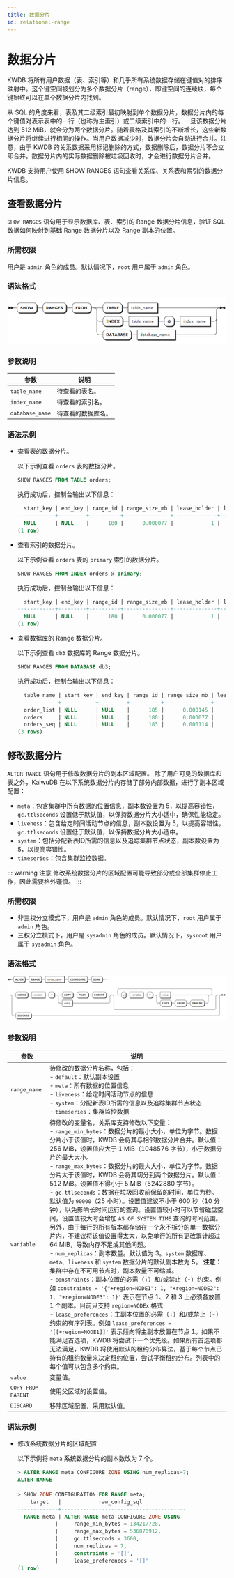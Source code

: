 ```yaml
---
title: 数据分片
id: relational-range
---
```


# 数据分片

KWDB 将所有用户数据（表、索引等）和几乎所有系统数据存储在键值对的排序映射中。这个键空间被划分为多个数据分片（range），即键空间的连续块，每个键始终可以在单个数据分片内找到。

从 SQL 的角度来看，表及其二级索引最初映射到单个数据分片，数据分片内的每个键值对表示表中的一行（也称为主索引）或二级索引中的一行。一旦该数据分片达到 512 MiB，就会分为两个数据分片。随着表格及其索引的不断增长，这些新数据分片将继续进行相同的操作。当用户数据减少时，数据分片会自动进行合并。注意，由于 KWDB 的关系数据采用标记删除的方式，数据删除后，数据分片不会立即合并。数据分片内的实际数据删除被垃圾回收时，才会进行数据分片合并。

KWDB 支持用户使用 SHOW RANGES 语句查看关系库、关系表和索引的数据分片信息。

## 查看数据分片

`SHOW RANGES` 语句用于显示数据库、表、索引的 Range 数据分片信息，验证 SQL 数据如何映射到基础 Range 数据分片以及 Range 副本的位置。

### 所需权限

用户是 `admin` 角色的成员。默认情况下，`root` 用户属于 `admin` 角色。

### 语法格式

![](../../../static/sql-reference/T3oHb3y7MoiSttxGFL1cjutqnve.png)

### 参数说明

| 参数 | 说明 |
| --- | --- |
| `table_name` | 待查看的表名。 |
| `index_name` | 待查看的索引名。 |
| `database_name` | 待查看的数据库名。 |

### 语法示例

- 查看表的数据分片。

    以下示例查看 `orders` 表的数据分片。

    ```sql
    SHOW RANGES FROM TABLE orders;
    ```

    执行成功后，控制台输出以下信息：

    ```sql
      start_key | end_key | range_id | range_size_mb | lease_holder | lease_holder_locality | replicas | replica_localities
    ------------+---------+----------+---------------+--------------+-----------------------+----------+---------------------
      NULL      | NULL    |      180 |      0.000077 |            1 |                       | {1}      | {""}
    (1 row)
    ```

- 查看索引的数据分片。

    以下示例查看 `orders` 表的 `primary` 索引的数据分片。

    ```sql
    SHOW RANGES FROM INDEX orders @ primary;
    ```

    执行成功后，控制台输出以下信息：

    ```sql
      start_key | end_key | range_id | range_size_mb | lease_holder | lease_holder_locality | replicas | replica_localities
    ------------+---------+----------+---------------+--------------+-----------------------+----------+---------------------
      NULL      | NULL    |      180 |      0.000077 |            1 |                       | {1}      | {""}
    (1 row)
    ```

- 查看数据库的 Range 数据分片。

    以下示例查看 `db3` 数据库的 Range 数据分片。

    ```sql
    SHOW RANGES FROM DATABASE db3;
    ```

    执行成功后，控制台输出以下信息：

    ```sql
      table_name | start_key | end_key | range_id | range_size_mb | lease_holder | lease_holder_locality | replicas | replica_localities
    -------------+-----------+---------+----------+---------------+--------------+-----------------------+----------+---------------------
      order_list | NULL      | NULL    |      185 |      0.000145 |            1 |                       | {1}      | {""}
      orders     | NULL      | NULL    |      180 |      0.000077 |            1 |                       | {1}      | {""}
      orders_seq | NULL      | NULL    |      183 |      0.000114 |            1 |                       | {1}      | {""}
    (3 rows)
    ```

## 修改数据分片

`ALTER RANGE` 语句用于修改数据分片的副本区域配置。 除了用户可见的数据库和表之外，KaiwuDB 在以下系统数据分片内存储了部分内部数据，进行了副本区域配置：

- `meta`：包含集群中所有数据的位置信息，副本数设置为 5，以提高容错性，`gc.ttlseconds` 设置低于默认值，以保持数据分片大小适中，确保性能稳定。
- `liveness`：包含给定时间活动节点的信息，副本数设置为 5，以提高容错性，`gc.ttlseconds` 设置低于默认值，以保持数据分片大小适中。
- `system`：包括分配新表ID所需的信息以及追踪集群节点状态，副本数设置为5，以提高容错性。
- `timeseries`：包含集群监控数据。

::: warning 注意
修改系统数据分片的区域配置可能导致部分或全部集群停止工作，因此需要格外谨慎。
:::

### 所需权限

- 非三权分立模式下，用户是 `admin` 角色的成员。默认情况下，`root` 用户属于 `admin` 角色。
- 三权分立模式下，用户是 `sysadmin` 角色的成员。默认情况下，`sysroot` 用户属于 `sysadmin` 角色。

### 语法格式

![img](../../../static/sql-reference/alter-range-rdb.png)

### 参数说明

| 参数 | 说明 |
| --- | --- |
| `range_name` | 待修改的数据分片名称，包括：<br>-  `default`：默认副本设置<br>- `meta`：所有数据的位置信息<br>- `liveness`：给定时间活动节点的信息 <br>- `system`：分配新表ID所需的信息以及追踪集群节点状态<br>- `timeseries`：集群监控数据|
| `variable` | 待修改的变量名，关系库支持修改以下变量：<br> - `range_min_bytes`：数据分片的最小大小，单位为字节。数据分片小于该值时，KWDB 会将其与相邻数据分片合并。默认值：256 MiB，设置值应大于 1 MiB（1048576 字节），小于数据分片的最大大小。<br> - `range_max_bytes`：数据分片的最大大小，单位为字节。数据分片大于该值时，KWDB 会将其切分到两个数据分片。默认值： 512 MiB。设置值不得小于 5 MiB（5242880 字节）。<br> - `gc.ttlseconds`：数据在垃圾回收前保留的时间，单位为秒。默认值为 `90000`（25 小时）。设置值建议不小于 600 秒（10 分钟），以免影响长时间运行的查询。设置值较小时可以节省磁盘空间，设置值较大时会增加 `AS OF SYSTEM TIME` 查询的时间范围。另外，由于每行的所有版本都存储在一个永不拆分的单一数据分片内，不建议将该值设置得太大，以免单行的所有更改累计超过 64 MiB，导致内存不足或其他问题。<br>- `num_replicas`：副本数量。默认值为 3。`system` 数据库、`meta`、`liveness` 和 `system` 数据分片的默认副本数为 5。 **注意**：集群中存在不可用节点时，副本数量不可缩减。<br>- `constraints`：副本位置的必需（+）和/或禁止（-）约束。例如 `constraints = '{"+region=NODE1": 1, "+region=NODE2": 1, "+region=NODE3": 1}'` 表示在节点 1、2 和 3 上必须各放置 1 个副本。目前只支持 `region=NODEx` 格式<br>- `lease_preferences`：主副本位置的必需（+）和/或禁止（-）约束的有序列表。例如 `lease_preferences = '[[+region=NODE1]]'` 表示倾向将主副本放置在节点 1。如果不能满足首选项，KWDB 将尝试下一个优先级。如果所有首选项都无法满足，KWDB 将使用默认的租约分布算法，基于每个节点已持有的租约数量来决定租约位置，尝试平衡租约分布。列表中的每个值可以包含多个约束。|
| `value` | 变量值。 |
|`COPY FROM PARENT`| 使用父区域的设置值。|
|`DISCARD` | 移除区域配置，采用默认值。|

### 语法示例

- 修改系统数据分片的区域配置
  
  以下示例将 `meta` 系统数据分片的副本数改为 7 个。

  ```SQL
  > ALTER RANGE meta CONFIGURE ZONE USING num_replicas=7;
  ALTER RANGE 

  > SHOW ZONE CONFIGURATION FOR RANGE meta;
      target   |            raw_config_sql
  -------------+----------------------------------------
    RANGE meta | ALTER RANGE meta CONFIGURE ZONE USING
              |     range_min_bytes = 134217728,
              |     range_max_bytes = 536870912,
              |     gc.ttlseconds = 3600,
              |     num_replicas = 7,
              |     constraints = '[]',
              |     lease_preferences = '[]'
  (1 row)
  ```
